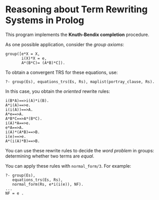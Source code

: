 # Reasoning about Term Rewriting Systems in Prolog

This program implements the **Knuth-Bendix completion** procedure.

As one possible application, consider the *group&nbsp;axioms*:

    group([e*X = X,
           i(X)*X = e,
           A*(B*C)= (A*B)*C]).

To obtain a convergent TRS for these equations, use:

    ?- group(Es), equations_trs(Es, Rs), maplist(portray_clause, Rs).

In this case, you obtain the *oriented* rewrite rules:

    i(B*A)==>i(A)*i(B).
    A*i(A)==>e.
    i(i(A))==>A.
    A*e==>A.
    A*B*C==>A*(B*C).
    i(A)*A==>e.
    e*A==>A.
    i(A)*(A*B)==>B.
    i(e)==>e.
    A*(i(A)*B)==>B.

You can use these rewrite&nbsp;rules to decide the *word&nbsp;problem*
in groups: determining whether two&nbsp;terms are *equal*.

You can apply these rules with `normal_form/3`. For example:

    ?- group(Es),
       equations_trs(Es, Rs),
       normal_form(Rs, e*i(i(e)), NF).
    ...
    NF = e .

